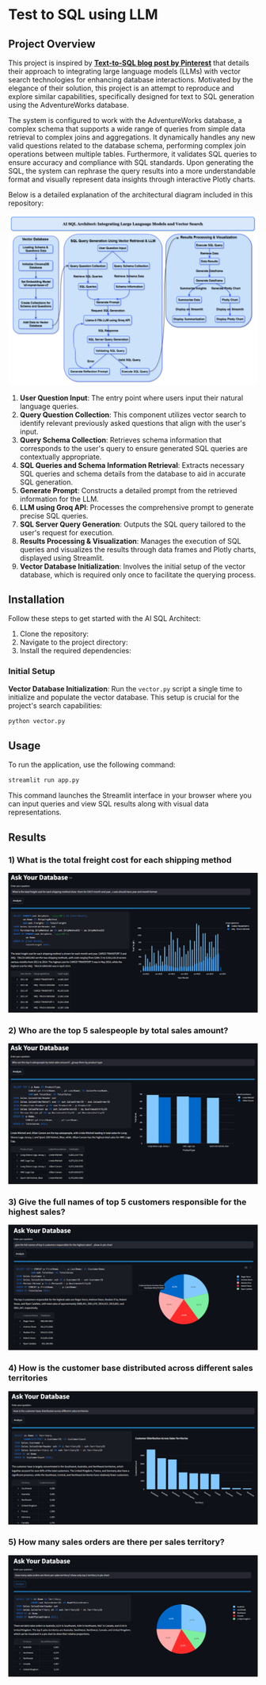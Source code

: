 # Test to SQL using LLM

## Project Overview

This project is inspired by **[Text-to-SQL blog post by Pinterest](https://medium.com/pinterest-engineering/how-we-built-text-to-sql-at-pinterest-30bad30dabff)** that details their approach to integrating large language models (LLMs) with vector search technologies for enhancing database interactions. Motivated by the elegance of their solution, this project is an attempt to reproduce and explore similar capabilities, specifically designed for text to SQL generation using the AdventureWorks database.

The system is configured to work with the AdventureWorks database, a complex schema that supports a wide range of queries from simple data retrieval to complex joins and aggregations. It dynamically handles any new valid questions related to the database schema, performing complex join operations between multiple tables. Furthermore, it validates SQL queries to ensure accuracy and compliance with SQL standards. Upon generating the SQL, the system can rephrase the query results into a more understandable format and visually represent data insights through interactive Plotly charts.

Below is a detailed explanation of the architectural diagram included in this repository:

![Architectural Diagram](media/architecture.png)

1. **User Question Input**: The entry point where users input their natural language queries.
2. **Query Question Collection**: This component utilizes vector search to identify relevant previously asked questions that align with the user's input.
3. **Query Schema Collection**: Retrieves schema information that corresponds to the user's query to ensure generated SQL queries are contextually appropriate.
4. **SQL Queries and Schema Information Retrieval**: Extracts necessary SQL queries and schema details from the database to aid in accurate SQL generation.
5. **Generate Prompt**: Constructs a detailed prompt from the retrieved information for the LLM.
6. **LLM using Groq API**: Processes the comprehensive prompt to generate precise SQL queries.
7. **SQL Server Query Generation**: Outputs the SQL query tailored to the user's request for execution.
8. **Results Processing & Visualization**: Manages the execution of SQL queries and visualizes the results through data frames and Plotly charts, displayed using Streamlit.
9. **Vector Database Initialization**: Involves the initial setup of the vector database, which is required only once to facilitate the querying process.


## Installation

Follow these steps to get started with the AI SQL Architect:

1. Clone the repository:
2. Navigate to the project directory:
3. Install the required dependencies:


### Initial Setup

**Vector Database Initialization**: Run the `vector.py` script a single time to initialize and populate the vector database. This setup is crucial for the project's search capabilities:

```bash
python vector.py
```

## Usage

To run the application, use the following command:

```bash
streamlit run app.py
```

This command launches the Streamlit interface in your browser where you can input queries and view SQL results along with visual data representations.

## Results
### 1) What is the total freight cost for each shipping method
![demo](media/demo.png)

### 2) Who are the top 5 salespeople by total sales amount?

![demo-2](media/demo-2.png)

### 3) Give the full names of top 5 customers responsible for the highest sales?
![demo-3](media/demo-3.png)

### 4) How is the customer base distributed across different sales territories
![demo-4](media/demo-4.png)


### 5) How many sales orders are there per sales territory?
![demo-5](media/demo-5.png)
